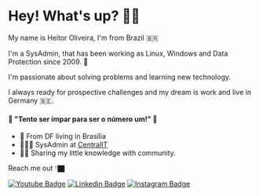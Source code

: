 # Hey! What's up? 🤙🏿
My name is Heitor Oliveira, I'm from Brazil 🇧🇷 

I'm a SysAdmin, that has been working as Linux, Windows and Data Protection since 2009. 🥵

I'm passionate about solving problems and learning new technology. 

I always ready for prospective challenges and my dream is work and live in Germany 🇧🇪.

####  🧠 "Tento ser ímpar para ser o número um!" 🥇

- 📍 From DF living in Brasília
- 👨🏿‍💻 SysAdmin at [CentralIT](https://centralit.com.br/)
- ✌🏿 Sharing my little knowledge with community.

Reach me out 👇🏿

[![Youtube Badge](https://img.shields.io/badge/-Youtube-FF0000?style=flat-square&labelColor=FF0000&logo=youtube&logoColor=white&link=https://www.youtube.com/channel/UC6DwbDXSDIxIpYdjyJcyFvg/videos)](https://www.youtube.com/channel/UC6DwbDXSDIxIpYdjyJcyFvg/videos) [![Linkedin Badge](https://img.shields.io/badge/-LinkedIn-blue?style=flat-square&logo=Linkedin&logoColor=white&link=https://www.linkedin.com/in/heitoroliveira/)](https://www.linkedin.com/in/heitoroliveira/) [![Instagram Badge](https://img.shields.io/badge/-Instagram-violet?style=flat-square&logo=Instagram&logoColor=white&link=https://www.instagram.com/heitorboliva/)](https://www.instagram.com/heitorboliva/)
